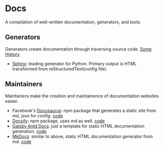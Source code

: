 # Docs
A compilation of well-written documentation, generators, and tools.


## Generators
Generators create documentation through traversing source code. [Some History](https://en.wikipedia.org/wiki/Comparison_of_documentation_generators)

- [Sphinx](https://github.com/sphinx-doc/sphinx): leading generator for Python. Primary output is HTML transformed from 
reStructuredText(config file).


## Maintainers
Maintainers make the creation and maintainence of documentation websites easier.

- Facebook's [Docusaurus](https://docusaurus.io/): npm package that generates a static site from md, json for config. [code](https://github.com/facebook/docusaurus)
- [Docsify](https://docsify.js.org/): npm package, uses md as well. [code](https://github.com/docsifyjs/docsify)
- [Gatsby Antd Docs](https://www.jannikbuschke.de/gatsby-antd-docs/): just a template for static HTML documentation generation.
[code](https://github.com/gatsbyjs/gatsby)
- [MkDocs](https://www.mkdocs.org): similar to above, static HTML documentation generator from md.
[code](https://github.com/mkdocs/mkdocs)







